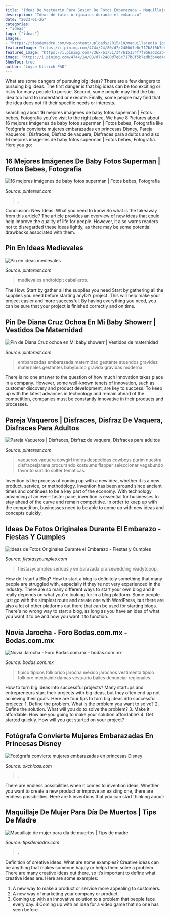 ```yaml
---
title: "Ideas De Vestuario Para Sesion De Fotos Embarazada ~ Maquillaje De Mujer Para Día De Muertos"
description: "Ideas de fotos originales durante el embarazo"
date: "2023-01-26"
categories:
- "ideas"
tags: ["ideas"]
images:
- "https://tipsdemadre.com/wp-content/uploads/2015/10/maquillajedia.jpg"
featuredImage: "https://i.pinimg.com/474x/24/80/d7/2480d7e6c717b8f5b7edb3b4ed4ecd28.jpg"
featured_image: "https://i.pinimg.com/736x/61/51/34/615134f7f956ad2cab4657348e0f560c--costume-ideas-cowboys.jpg"
image: "https://i.pinimg.com/474x/24/80/d7/2480d7e6c717b8f5b7edb3b4ed4ecd28.jpg"
ShowToc: true
author: "Loyce Ullrich PhD"
---
```



What are some dangers of pursuing big ideas?
There are a few dangers to pursuing big ideas. The first danger is that big ideas can be too exciting or risky for many people to pursue. Second, some people may find the big idea too hard to understand or execute. Finally, some people may find that the idea does not fit their specific needs or interests.

	

		
searching about 16 mejores imágenes de baby fotos superman | Fotos bebes, Fotografia you've visit to the right place. We have 8 Pictures about 16 mejores imágenes de baby fotos superman | Fotos bebes, Fotografia like Fotógrafa convierte mujeres embarazadas en princesas Disney, Pareja Vaqueros | Disfraces, Disfraz de vaquera, Disfraces para adultos and also 16 mejores imágenes de baby fotos superman | Fotos bebes, Fotografia. Here you go:
		
    
## 16 Mejores Imágenes De Baby Fotos Superman | Fotos Bebes, Fotografia

<img loading=lazy src="https://i.pinimg.com/474x/24/80/d7/2480d7e6c717b8f5b7edb3b4ed4ecd28.jpg" onerror="this.onerror=null;this.src='https://tse1.mm.bing.net/th?id=OIP.G7Bj1j2j3Xdvkj78MoSfPwAAAA&amp;pid=15.1';" alt="16 mejores imágenes de baby fotos superman | Fotos bebes, Fotografia">

_Source: pinterest.com_

>. 

	

Conclusion: New Ideas: What you need to know
So what is the takeaway from this article? 
The article provides an overview of new ideas that could help improve the quality of life for people. However, it also warns readers not to disregarded these ideas lightly, as there may be some potential drawbacks associated with them.

    
## Pin En Ideas Medievales

<img loading=lazy src="https://i.pinimg.com/originals/3a/f4/97/3af4970ba8f60e023feba576caa52833.jpg" onerror="this.onerror=null;this.src='https://tse2.mm.bing.net/th?id=OIP.DqlrQVAHrQ1HkfV3nLTcEQHaNL&amp;pid=15.1';" alt="Pin en ideas medievales">

_Source: pinterest.com_

>medievales androidpit caballeros. 

	

The How: Start by gather all the supplies you need
Start by gathering all the supplies you need before starting anyDIY project. This will help make your project easier and more successful. By having everything you need, you can be sure that your project is finished correctly and on time.

    
## Pin De Diana Cruz Ochoa En Mi Baby Showerr | Vestidos De Maternidad

<img loading=lazy src="https://i.pinimg.com/736x/c3/f0/ef/c3f0efe37a4f8c915e17b32584bddf52--maxi-dresses-party-dresses.jpg" onerror="this.onerror=null;this.src='https://tse1.mm.bing.net/th?id=OIP.Ll9UYmwSCr0IbcqEpJsN2wHaJw&amp;pid=15.1';" alt="Pin de Diana Cruz ochoa en Mi baby showerr | Vestidos de maternidad">

_Source: pinterest.com_

>embarazadas embarazada maternidad gestante atuendos gravidez maternales gestantes babybump gravida gravidas moderna. 

	

There is no one answer to the question of how much innovation takes place in a company. However, some well-known tenets of innovation, such as customer discovery and product development, are key to success. To keep up with the latest advances in technology and remain ahead of the competition, companies must be constantly innovative in their products and processes.

    
## Pareja Vaqueros | Disfraces, Disfraz De Vaquera, Disfraces Para Adultos

<img loading=lazy src="https://i.pinimg.com/736x/61/51/34/615134f7f956ad2cab4657348e0f560c--costume-ideas-cowboys.jpg" onerror="this.onerror=null;this.src='https://tse3.mm.bing.net/th?id=OIP.QHixyyPcOgcVA-C-pU8sZwHaHa&amp;pid=15.1';" alt="Pareja Vaqueros | Disfraces, Disfraz de vaquera, Disfraces para adultos">

_Source: pinterest.com_

>vaqueros vaquera cowgirl indios despedidas cowboys purim nuestra disfracesjarana procurando kostuums flapper seleccionar vagabundo favorito surtido solter temáticas. 

	

Invention is the process of coming up with a new idea, whether it is a new product, service, or methodology. Invention has been around since ancient times and continues to be a key part of the economy. With technology advancing at an ever- faster pace, invention is essential for businesses to stay ahead of the curve and remain competitive. In order to keep up with the competition, businesses need to be able to come up with new ideas and concepts quickly.

    
## Ideas De Fotos Originales Durante El Embarazo - Fiestas Y Cumples

<img loading=lazy src="https://fiestasycumples.com/wp-content/uploads/2016/06/divertidas-fotos-durante-el-embarazo-273x600.jpg" onerror="this.onerror=null;this.src='https://tse3.mm.bing.net/th?id=OIP._hmqwPNmGs-1GrS4lVpZwwAAAA&amp;pid=15.1';" alt="Ideas de Fotos Originales Durante el Embarazo - Fiestas y Cumples">

_Source: fiestasycumples.com_

>fiestasycumples seriously embarazada praisewedding readytopop. 

	

How do I start a Blog?
How to start a blog is definitely something that many people are struggled with, especially if they're not very experienced in the industry. There are so many different ways to start your own blog and it really depends on what you're looking for in a blog platform. Some people just go with the simplest route and create one with WordPress, but there are also a lot of other platforms out there that can be used for starting blogs. There's no wrong way to start a blog, as long as you have an idea of what you want it to be and how you want it to function.

    
## Novia Jarocha - Foro Bodas.com.mx - Bodas.com.mx

<img loading=lazy src="https://cdn0.bodas.com.mx/usr/4/7/7/8/cfb_198859.jpg" onerror="this.onerror=null;this.src='https://tse3.mm.bing.net/th?id=OIP.y6-3CgjD3Hb3w8T2TW-AOAAAAA&amp;pid=15.1';" alt="Novia Jarocha - Foro Bodas.com.mx - bodas.com.mx">

_Source: bodas.com.mx_

>tipico tipicos folklorico jarocha méxico jarochos vestimenta típico folklore mexicaine damas vestuario bailes denunciar regionales. 

	

How to turn big ideas into successful projects?
Many startups and entrepreneurs start their projects with big ideas, but they often end up not achieving their goals. Here are four tips to turn big ideas into successful projects: 1. Define the problem. What is the problem you want to solve? 2. Define the solution. What will you do to solve the problem? 3. Make it affordable. How are you going to make your solution affordable? 4. Get started quickly. How will you get started on your project?

    
## Fotógrafa Convierte Mujeres Embarazadas En Princesas Disney

<img loading=lazy src="https://www.okchicas.com/wp-content/uploads/2019/11/Embarazadas-disfrazadas-de-princesa-7-620x700.jpg" onerror="this.onerror=null;this.src='https://tse2.mm.bing.net/th?id=OIP.EAUCt9GRuGbG5tZZD8gOKwHaIX&amp;pid=15.1';" alt="Fotógrafa convierte mujeres embarazadas en princesas Disney">

_Source: okchicas.com_

>. 

	

There are endless possibilities when it comes to invention ideas. Whether you want to create a new product or improve an existing one, there are endless possibilities. Here are 5 inventions that you can start thinking about: 

    
## Maquillaje De Mujer Para Día De Muertos | Tips De Madre

<img loading=lazy src="https://tipsdemadre.com/wp-content/uploads/2015/10/maquillajedia.jpg" onerror="this.onerror=null;this.src='https://tse1.mm.bing.net/th?id=OIP.Mjo3lXj2kTrTyqTgmqg5cQHaLH&amp;pid=15.1';" alt="Maquillaje de mujer para día de muertos | Tips de madre">

_Source: tipsdemadre.com_

>. 

	

Definition of creative ideas: What are some examples?
Creative ideas can be anything that makes someone happy or helps them solve a problem. There are many creative ideas out there, so it’s important to define what creative ideas are. Here are some examples:
1. A new way to make a product or service more appealing to customers.
2. A new way of marketing your company or product.
3. Coming up with an innovative solution to a problem that people face every day.
4.Coming up with an idea for a video game that no one has seen before.

